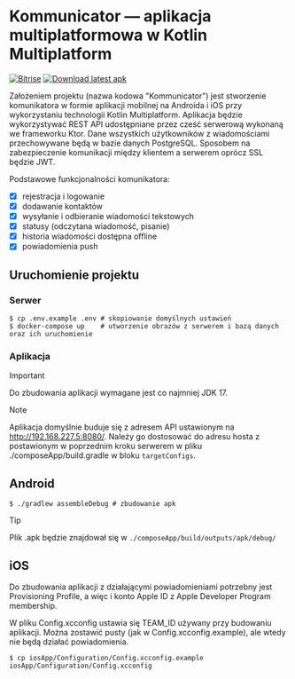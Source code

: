 # Kommunicator — aplikacja multiplatformowa w Kotlin Multiplatform

[![Bitrise](https://img.shields.io/bitrise/e9f1ec00-2da0-40c7-9fdd-36b2c6a0ea46/master?token=UPKOp09hQ_iw6OdY0OeWWg&style=flat-square)](https://app.bitrise.io/app/e9f1ec00-2da0-40c7-9fdd-36b2c6a0ea46)
[![Download latest apk](https://img.shields.io/badge/apk-download_latest-blue?style=flat-square)](https://manager.wulkanowy.net.pl/v1/download/app/e9f1ec00-2da0-40c7-9fdd-36b2c6a0ea46/branch/master)

Założeniem projektu (nazwa kodowa "Kommunicator") jest stworzenie komunikatora w formie aplikacji
mobilnej na Androida i iOS przy wykorzystaniu technologii Kotlin Multiplatform. Aplikacja będzie
wykorzystywać REST API udostępniane przez cześć serwerową wykonaną we frameworku Ktor.
Dane wszystkich użytkowników z wiadomościami przechowywane będą w bazie danych PostgreSQL.
Sposobem na zabezpieczenie komunikacji między klientem a serwerem oprócz SSL będzie JWT.

Podstawowe funkcjonalności komunikatora:

- [x] rejestracja i logowanie
- [x] dodawanie kontaktów
- [x] wysyłanie i odbieranie wiadomości tekstowych
- [x] statusy (odczytana wiadomość, pisanie)
- [x] historia wiadomości dostępna offline
- [x] powiadomienia push 

## Uruchomienie projektu

### Serwer

```shell
$ cp .env.example .env # skopiowanie domyślnych ustawień
$ docker-compose up    # utworzenie obrazów z serwerem i bazą danych oraz ich uruchomienie
```

### Aplikacja

> [!IMPORTANT]
> Do zbudowania aplikacji wymagane jest co najmniej JDK 17.

> [!NOTE]
> Aplikacja domyślnie buduje się z adresem API ustawionym na http://192.168.227.5:8080/. Należy go
> dostosować do adresu hosta z postawionym w poprzednim kroku serwerem w pliku
> ./composeApp/build.gradle w bloku `targetConfigs`.

## Android

```shell
$ ./gradlew assembleDebug # zbudowanie apk
```

> [!TIP]
> Plik .apk będzie znajdował się w `./composeApp/build/outputs/apk/debug/`

## iOS

Do zbudowania aplikacji z działającymi powiadomieniami potrzebny jest Provisioning Profile,
a więc i konto Apple ID z Apple Developer Program membership.

W pliku Config.xcconfig ustawia się TEAM_ID używany przy budowaniu aplikacji. Można zostawić pusty
(jak w Config.xcconfig.example), ale wtedy nie będą działać powiadomienia.

```shell
$ cp iosApp/Configuration/Config.xcconfig.example iosApp/Configuration/Config.xcconfig
```
